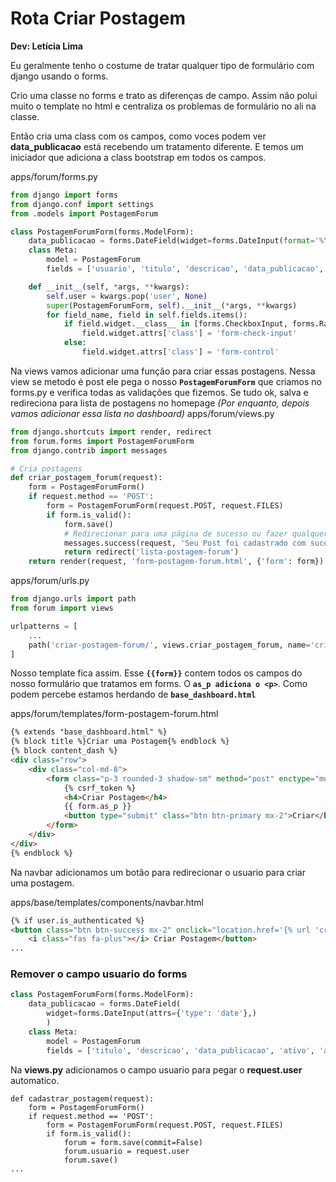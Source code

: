 # **Rota Criar Postagem**

**Dev: Letícia Lima** 

Eu geralmente tenho o costume de tratar qualquer tipo de formulário com django usando o forms. 

Crio uma classe no forms e trato as diferenças de campo. Assim não polui muito o template no html e centraliza os problemas de formulário no ali na classe. 

Então cria uma class com os campos, como voces podem ver **data_publicacao** está recebendo um tratamento diferente. E temos um iniciador que adiciona a class bootstrap em todos os campos.

apps/forum/forms.py

```python
from django import forms
from django.conf import settings
from .models import PostagemForum

class PostagemForumForm(forms.ModelForm):
    data_publicacao = forms.DateField(widget=forms.DateInput(format='%Y-%m-%d',attrs={'type': 'date'})) 
    class Meta:
        model = PostagemForum
        fields = ['usuario', 'titulo', 'descricao', 'data_publicacao', 'ativo', 'anexar_imagem']

    def __init__(self, *args, **kwargs):
        self.user = kwargs.pop('user', None)
        super(PostagemForumForm, self).__init__(*args, **kwargs)
        for field_name, field in self.fields.items():
            if field.widget.__class__ in [forms.CheckboxInput, forms.RadioSelect]:
                field.widget.attrs['class'] = 'form-check-input'
            else:
                field.widget.attrs['class'] = 'form-control'
```

Na views vamos adicionar uma função para criar essas postagens. Nessa view se metodo é post ele pega o nosso **`PostagemForumForm`** que criamos no forms.py e verifica todas as validações que fizemos. Se tudo ok, salva e redireciona para lista de postagens no homepage *(Por enquanto, depois vamos adicionar essa lista no dashboard)*
apps/forum/views.py

```python
from django.shortcuts import render, redirect
from forum.forms import PostagemForumForm
from django.contrib import messages  

# Cria postagens 
def criar_postagem_forum(request):
    form = PostagemForumForm()
    if request.method == 'POST':
        form = PostagemForumForm(request.POST, request.FILES)
        if form.is_valid():
            form.save()
            # Redirecionar para uma página de sucesso ou fazer qualquer outra ação desejada
            messages.success(request, 'Seu Post foi cadastrado com sucesso!')
            return redirect('lista-postagem-forum')
    return render(request, 'form-postagem-forum.html', {'form': form})
```

apps/forum/urls.py

```python
from django.urls import path 
from forum import views

urlpatterns = [
    ...
    path('criar-postagem-forum/', views.criar_postagem_forum, name='criar-postagem-forum'),
]
```

Nosso template fica assim. Esse **`{{form}}`** contem todos os campos do nosso formulário que tratamos em forms. O **`as_p adiciona o <p>`**. Como podem percebe estamos herdando de **`base_dashboard.html`**

apps/forum/templates/form-postagem-forum.html

```html
{% extends "base_dashboard.html" %}
{% block title %}Criar uma Postagem{% endblock %}
{% block content_dash %}
<div class="row"> 
    <div class="col-md-8">
        <form class="p-3 rounded-3 shadow-sm" method="post" enctype="multipart/form-data">
            {% csrf_token %}
            <h4>Criar Postagem</h4>
            {{ form.as_p }}
            <button type="submit" class="btn btn-primary mx-2">Criar</button>
        </form>
    </div> 
</div> 
{% endblock %}
```

Na navbar adicionamos um botão para redirecionar o usuario para criar uma postagem.

apps/base/templates/components/navbar.html

```html
{% if user.is_authenticated %}
<button class="btn btn-success mx-2" onclick="location.href='{% url 'criar-postagem-forum' %}'">
    <i class="fas fa-plus"></i> Criar Postagem</button>
...
```

### Remover o campo usuario do forms

```python
class PostagemForumForm(forms.ModelForm):
    data_publicacao = forms.DateField(
        widget=forms.DateInput(attrs={'type': 'date'},)
        )  
    class Meta:
        model = PostagemForum
        fields = ['titulo', 'descricao', 'data_publicacao', 'ativo', 'anexar_imagem']
```

Na **views.py** adicionamos o campo usuario para pegar o **request.user** automatico.

```
def cadastrar_postagem(request):
    form = PostagemForumForm()
    if request.method == 'POST':
        form = PostagemForumForm(request.POST, request.FILES)
        if form.is_valid():
            forum = form.save(commit=False)
            forum.usuario = request.user
            forum.save()
...
```